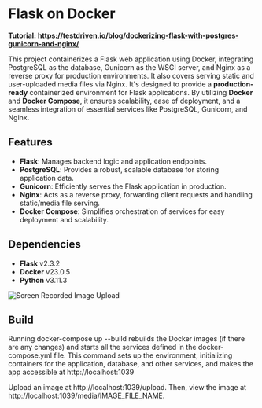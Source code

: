# Flask on Docker
**Tutorial: https://testdriven.io/blog/dockerizing-flask-with-postgres-gunicorn-and-nginx/**

This project containerizes a Flask web application using Docker, integrating PostgreSQL as the database, Gunicorn as the WSGI server, and Nginx as a reverse proxy for production environments. It also covers serving static and user-uploaded media files via Nginx.
It's designed to provide a **production-ready** containerized environment for Flask applications. By utilizing **Docker** and **Docker Compose**, it ensures scalability, ease of deployment, and a seamless integration of essential services like PostgreSQL, Gunicorn, and Nginx.

## Features
- **Flask**: Manages backend logic and application endpoints.
- **PostgreSQL**: Provides a robust, scalable database for storing application data.
- **Gunicorn**: Efficiently serves the Flask application in production.
- **Nginx**: Acts as a reverse proxy, forwarding client requests and handling static/media file serving.
- **Docker Compose**: Simplifies orchestration of services for easy deployment and scalability.

## Dependencies
- **Flask** v2.3.2
- **Docker** v23.0.5
- **Python** v3.11.3

![Screen Recorded Image Upload](https://github.com/user-attachments/assets/44f50b5f-80fa-44f1-bb80-2290ee28a99d)

## Build
Running docker-compose up --build rebuilds the Docker images (if there are any changes) and starts all the services defined in the docker-compose.yml file. This command sets up the environment, initializing containers for the application, database, and other services, and makes the app accessible at http://localhost:1039

Upload an image at http://localhost:1039/upload.
Then, view the image at http://localhost:1039/media/IMAGE_FILE_NAME.
